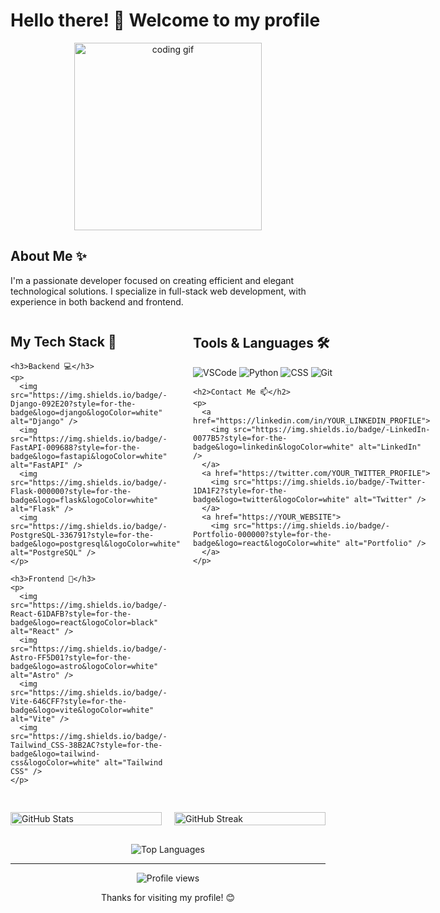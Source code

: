 # Hello there! 👋 Welcome to my profile

<div align="center">
  <img src="https://media.giphy.com/media/qgQUggAC3Pfv687qPC/giphy.gif" width="300" alt="coding gif">
</div>

## About Me ✨

I'm a passionate developer focused on creating efficient and elegant technological solutions. I specialize in full-stack web development, with experience in both backend and frontend.

<div style="display: grid; grid-template-columns: repeat(2, 1fr); gap: 20px;">
  <div>
    <h2>My Tech Stack 🚀</h2>
    
    <h3>Backend 💻</h3>
    <p>
      <img src="https://img.shields.io/badge/-Django-092E20?style=for-the-badge&logo=django&logoColor=white" alt="Django" />
      <img src="https://img.shields.io/badge/-FastAPI-009688?style=for-the-badge&logo=fastapi&logoColor=white" alt="FastAPI" />
      <img src="https://img.shields.io/badge/-Flask-000000?style=for-the-badge&logo=flask&logoColor=white" alt="Flask" />
      <img src="https://img.shields.io/badge/-PostgreSQL-336791?style=for-the-badge&logo=postgresql&logoColor=white" alt="PostgreSQL" />
    </p>
    
    <h3>Frontend 🎨</h3>
    <p>
      <img src="https://img.shields.io/badge/-React-61DAFB?style=for-the-badge&logo=react&logoColor=black" alt="React" />
      <img src="https://img.shields.io/badge/-Astro-FF5D01?style=for-the-badge&logo=astro&logoColor=white" alt="Astro" />
      <img src="https://img.shields.io/badge/-Vite-646CFF?style=for-the-badge&logo=vite&logoColor=white" alt="Vite" />
      <img src="https://img.shields.io/badge/-Tailwind_CSS-38B2AC?style=for-the-badge&logo=tailwind-css&logoColor=white" alt="Tailwind CSS" />
    </p>
  </div>
  
  <div>
    <h2>Tools & Languages 🛠️</h2>
    <p>
      <img src="https://img.shields.io/badge/-VSCode-007ACC?style=for-the-badge&logo=visual-studio-code&logoColor=white" alt="VSCode" />
      <img src="https://img.shields.io/badge/-Python-3776AB?style=for-the-badge&logo=python&logoColor=white" alt="Python" />
      <img src="https://img.shields.io/badge/-CSS-1572B6?style=for-the-badge&logo=css3&logoColor=white" alt="CSS" />
      <img src="https://img.shields.io/badge/-Git-F05032?style=for-the-badge&logo=git&logoColor=white" alt="Git" />
    </p>
    
    <h2>Contact Me 📫</h2>
    <p>
      <a href="https://linkedin.com/in/YOUR_LINKEDIN_PROFILE">
        <img src="https://img.shields.io/badge/-LinkedIn-0077B5?style=for-the-badge&logo=linkedin&logoColor=white" alt="LinkedIn" />
      </a>
      <a href="https://twitter.com/YOUR_TWITTER_PROFILE">
        <img src="https://img.shields.io/badge/-Twitter-1DA1F2?style=for-the-badge&logo=twitter&logoColor=white" alt="Twitter" />
      </a>
      <a href="https://YOUR_WEBSITE">
        <img src="https://img.shields.io/badge/-Portfolio-000000?style=for-the-badge&logo=react&logoColor=white" alt="Portfolio" />
      </a>
    </p>
  </div>
</div>

<div style="display: grid; grid-template-columns: repeat(2, 1fr); gap: 20px; margin-top: 30px;">
  <div>
    <img src="https://github-readme-stats.vercel.app/api?username=YOUR_GITHUB_USERNAME&show_icons=true&theme=dracula" alt="GitHub Stats" width="100%" />
  </div>
  <div>
    <img src="https://github-readme-streak-stats.herokuapp.com/?user=YOUR_GITHUB_USERNAME&theme=dracula" alt="GitHub Streak" width="100%" />
  </div>
</div>

<div style="display: grid; grid-template-columns: 1fr; margin-top: 30px;">
  <div align="center">
    <img src="https://github-readme-stats.vercel.app/api/top-langs/?username=YOUR_GITHUB_USERNAME&layout=compact&theme=dracula" alt="Top Languages" />
  </div>
</div>

---

<div align="center">
  <img src="https://komarev.com/ghpvc/?username=YOUR_GITHUB_USERNAME&color=blueviolet" alt="Profile views" />
  <p>Thanks for visiting my profile! 😊</p>
</div>
